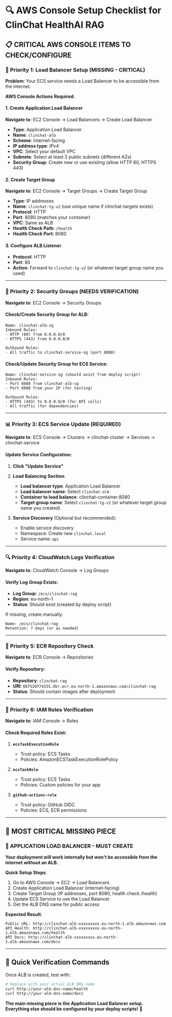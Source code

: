 # 🔍 AWS Console Setup Checklist for ClinChat HealthAI RAG

## 📋 **CRITICAL AWS CONSOLE ITEMS TO CHECK/CONFIGURE**

### 🎯 **Priority 1: Load Balancer Setup (MISSING - CRITICAL)**

**Problem**: Your ECS service needs a Load Balancer to be accessible from the internet.

**AWS Console Actions Required**:

#### **1. Create Application Load Balancer**
**Navigate to**: EC2 Console → Load Balancers → Create Load Balancer
- **Type**: Application Load Balancer
- **Name**: `clinchat-alb`
- **Scheme**: Internet-facing
- **IP address type**: IPv4
- **VPC**: Select your default VPC
- **Subnets**: Select at least 2 public subnets (different AZs)
- **Security Group**: Create new or use existing (allow HTTP 80, HTTPS 443)

#### **2. Create Target Group**
**Navigate to**: EC2 Console → Target Groups → Create Target Group  
- **Type**: IP addresses
- **Name**: `clinchat-tg-v2` (use unique name if clinchat-targets exists)
- **Protocol**: HTTP
- **Port**: 8080 (matches your container)
- **VPC**: Same as ALB
- **Health Check Path**: `/health`
- **Health Check Port**: 8080

#### **3. Configure ALB Listener**
- **Protocol**: HTTP
- **Port**: 80
- **Action**: Forward to `clinchat-tg-v2` (or whatever target group name you used)

---

### 🔐 **Priority 2: Security Groups (NEEDS VERIFICATION)**

**Navigate to**: EC2 Console → Security Groups

#### **Check/Create Security Group for ALB**:
```
Name: clinchat-alb-sg
Inbound Rules:
- HTTP (80) from 0.0.0.0/0
- HTTPS (443) from 0.0.0.0/0

Outbound Rules:
- All traffic to clinchat-service-sg (port 8080)
```

#### **Check/Update Security Group for ECS Service**:
```
Name: clinchat-service-sg (should exist from deploy script)
Inbound Rules:
- Port 8080 from clinchat-alb-sg
- Port 8080 from your IP (for testing)

Outbound Rules:
- HTTPS (443) to 0.0.0.0/0 (for API calls)
- All traffic (for dependencies)
```

---

### 📊 **Priority 3: ECS Service Update (REQUIRED)**

**Navigate to**: ECS Console → Clusters → clinchat-cluster → Services → clinchat-service

#### **Update Service Configuration**:
1. **Click "Update Service"**
2. **Load Balancing Section**:
   - **Load balancer type**: Application Load Balancer
   - **Load balancer name**: Select `clinchat-alb`
   - **Container to load balance**: clinchat-container:8080
   - **Target group name**: Select `clinchat-tg-v2` (or whatever target group name you created)

3. **Service Discovery** (Optional but recommended):
   - Enable service discovery
   - Namespace: Create new `clinchat.local`
   - Service name: `api`

---

### 🔍 **Priority 4: CloudWatch Logs Verification**

**Navigate to**: CloudWatch Console → Log Groups

#### **Verify Log Group Exists**:
- **Log Group**: `/ecs/clinchat-rag`
- **Region**: eu-north-1
- **Status**: Should exist (created by deploy script)

If missing, create manually:
```
Name: /ecs/clinchat-rag
Retention: 7 days (or as needed)
```

---

### 💾 **Priority 5: ECR Repository Check**

**Navigate to**: ECR Console → Repositories

#### **Verify Repository**:
- **Repository**: `clinchat-rag`
- **URI**: `607520774335.dkr.ecr.eu-north-1.amazonaws.com/clinchat-rag`
- **Status**: Should contain images after deployment

---

### 🚨 **Priority 6: IAM Roles Verification**

**Navigate to**: IAM Console → Roles

#### **Check Required Roles Exist**:
1. **`ecsTaskExecutionRole`**
   - Trust policy: ECS Tasks
   - Policies: AmazonECSTaskExecutionRolePolicy

2. **`ecsTaskRole`**  
   - Trust policy: ECS Tasks
   - Policies: Custom policies for your app

3. **`github-actions-role`**
   - Trust policy: GitHub OIDC
   - Policies: ECS, ECR permissions

---

## 🎯 **MOST CRITICAL MISSING PIECE**

### **🚨 APPLICATION LOAD BALANCER - MUST CREATE**

**Your deployment will work internally but won't be accessible from the internet without an ALB.**

**Quick Setup Steps**:
1. Go to AWS Console → EC2 → Load Balancers
2. Create Application Load Balancer (internet-facing)
3. Create Target Group (IP addresses, port 8080, health check /health)
4. Update ECS Service to use the Load Balancer
5. Get the ALB DNS name for public access

**Expected Result**: 
```
Public URL: http://clinchat-alb-xxxxxxxxx.eu-north-1.elb.amazonaws.com
API Health: http://clinchat-alb-xxxxxxxxx.eu-north-1.elb.amazonaws.com/health
API Docs: http://clinchat-alb-xxxxxxxxx.eu-north-1.elb.amazonaws.com/docs
```

---

## 📱 **Quick Verification Commands**

Once ALB is created, test with:
```bash
# Replace with your actual ALB DNS name
curl http://your-alb-dns-name/health
curl http://your-alb-dns-name/docs
```

**The main missing piece is the Application Load Balancer setup. Everything else should be configured by your deploy scripts!** 🎯